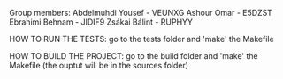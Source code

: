 Group members:
Abdelmuhdi Yousef - VEUNXG
Ashour Omar - E5DZST
Ebrahimi Behnam - JIDIF9
Zsákai Bálint - RUPHYY

HOW TO RUN THE TESTS:
go to the tests folder and 'make' the Makefile

HOW TO BUILD THE PROJECT:
go to the build folder and 'make' the Makefile
(the ouptut will be in the sources folder)
